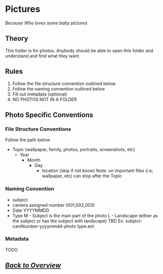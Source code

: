 # Pictures
*Because Who loves some baby pictures*
## Theory
This folder is for photos. Anybody should be able to open this folder and understand and find what they want. 

## Rules
1. Follow the file structure convention outlined below
2. Follow the naming convention outlined below
3. Fill out metadata (optional)
4. NO PHOTOS NOT IN A FOLDER

## Photo Specific Conventions
### File Structure Conventions
Follow the path below
* Topic (wallpaper, family, photos, portraits, screenshots, etc)
    * Year
        * Month
            * Day
                * location (skip if not know)
Note: un important files (i.e; wallpaper, etc) can stop after the Topic
### Naming Convention 
* subject
* camera assigned number (001,002,003)
* Date YYYYMMDD
* Type
    M - Subject is the main part of the photo
    L - Landscape (either as the subject or has the subject with landscape)
    TBD
Ex: subject-camNumber-yyyymmdd-photo type.ext
### Metadata
TODO

## *[Back to Overview](../overview.md)*

